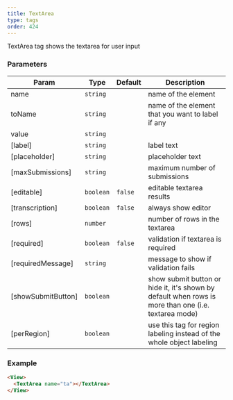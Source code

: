 ```yaml
---
title: TextArea
type: tags
order: 424
---
```


TextArea tag shows the textarea for user input

### Parameters

| Param | Type | Default | Description |
| --- | --- | --- | --- |
| name | <code>string</code> |  | name of the element |
| toName | <code>string</code> |  | name of the element that you want to label if any |
| value | <code>string</code> |  |  |
| [label] | <code>string</code> |  | label text |
| [placeholder] | <code>string</code> |  | placeholder text |
| [maxSubmissions] | <code>string</code> |  | maximum number of submissions |
| [editable] | <code>boolean</code> | <code>false</code> | editable textarea results |
| [transcription] | <code>boolean</code> | <code>false</code> | always show editor |
| [rows] | <code>number</code> |  | number of rows in the textarea |
| [required] | <code>boolean</code> | <code>false</code> | validation if textarea is required |
| [requiredMessage] | <code>string</code> |  | message to show if validation fails |
| [showSubmitButton] | <code>boolean</code> |  | show submit button or hide it, it's shown by default when rows is more than one (i.e. textarea mode) |
| [perRegion] | <code>boolean</code> |  | use this tag for region labeling instead of the whole object labeling |

### Example
```html
<View>
  <TextArea name="ta"></TextArea>
</View>
```
